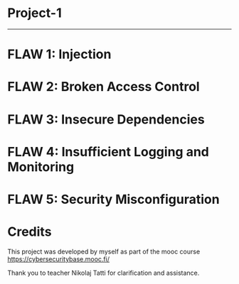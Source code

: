 # Project-1




----

# FLAW 1: Injection

# FLAW 2: Broken Access Control

# FLAW 3: Insecure Dependencies

# FLAW 4: Insufficient Logging and Monitoring

# FLAW 5: Security Misconfiguration



# Credits
This project was developed by myself as part of the mooc course https://cybersecuritybase.mooc.fi/

Thank you to teacher Nikolaj Tatti for clarification and assistance.
